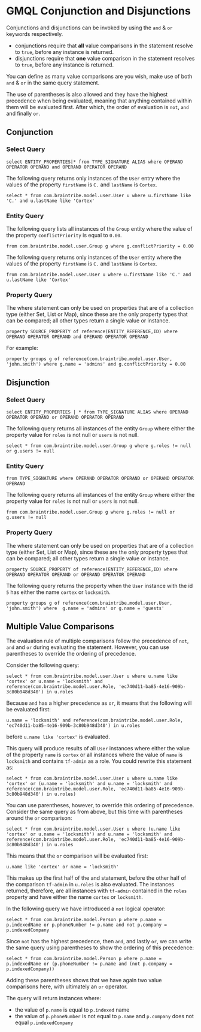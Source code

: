 # GMQL Conjunction and Disjunctions

Conjunctions and disjunctions can be invoked by using the `and` & `or` keywords respectively.
* conjunctions require that **all** value comparisons in the statement resolve to `true`, before any instance is returned.
* disjunctions require that **one** value comparison in the statement resolves to `true`, before any instance is returned.

You can define as many value comparisons are you wish, make use of both `and` & `or` in the same query statement.

The use of parentheses is also allowed and they have the highest precedence when being evaluated, meaning that anything contained within them will be evaluated first. After which, the order of evaluation is `not`, `and` and finally `or`.


## Conjunction
### Select Query
```
select ENTITY_PROPERTIES|* from TYPE_SIGNATURE ALIAS where OPERAND OPERATOR OPERAND and OPERAND OPERATOR OPERAND
```
The following query returns only instances of the `User` entry where the values of the property `firstName` is `C.` and `lastName` is `Cortex`.
```
select * from com.braintribe.model.user.User u where u.firstName like 'C.' and u.lastName like 'Cortex'
```

### Entity Query
The following query lists all instances of the `Group` entity where the value of the property `conflictPriority` is equal to `0.00`.
```
from com.braintribe.model.user.Group g where g.conflictPriority = 0.00
```

The following query returns only instances of the `User` entity where the values of the property `firstName` is `C.` and `lastName` is `Cortex`.
```
from com.braintribe.model.user.User u where u.firstName like 'C.' and u.lastName like 'Cortex'
```

### Property Query
The where statement can only be used on properties that are of a collection type (either Set, List or Map), since these are the only property types that can be compared; all other types return a single value or instance.
```
property SOURCE_PROPERTY of reference(ENTITY_REFERENCE,ID) where OPERAND OPERATOR OPERAND and OPERAND OPERATOR OPERAND
```

For example:
```
property groups g of reference(com.braintribe.model.user.User, 'john.smith') where g.name = 'admins' and g.conflictPriority = 0.00
```

## Disjunction
### Select Query
```
select ENTITY_PROPERTIES | * from TYPE_SIGNATURE ALIAS where OPERAND OPERATOR OPERAND or OPERAND OPERATOR OPERAND
```
The following query returns all instances of the entity `Group` where either the property value for `roles` is not null or `users` is not null.
```
select * from com.braintribe.model.user.Group g where g.roles != null or g.users != null
```

### Entity Query
```
from TYPE_SIGNATURE where OPERAND OPERATOR OPERAND or OPERAND OPERATOR OPERAND
```

The following query returns all instances of the entity `Group` where either the property value for `roles` is not null or `users` is not null.
```
from com.braintribe.model.user.Group g where g.roles != null or g.users != null
```

### Property Query
The where statement can only be used on properties that are of a collection type (either Set, List or Map), since these are the only property types that can be compared; all other types return a single value or instance.
```
property SOURCE_PROPERTY of reference(ENTITY_REFERENCE,ID) where OPERAND OPERATOR OPERAND or OPERAND OPERATOR OPERAND
```

The following query returns the property when the `User` instance with the id `5` has either the name `cortex` or `locksmith`.
```
property groups g of reference(com.braintribe.model.user.User, 'john.smith') where  g.name = 'admins' or g.name = 'guests'
```

## Multiple Value Comparisons
The evaluation rule of multiple comparisons follow the precedence of `not`, `and` and `or` during evaluating the statement. However, you can use parentheses to override the ordering of precedence.

Consider the following query:
```
select * from com.braintribe.model.user.User u where u.name like 'cortex' or u.name = 'locksmith' and reference(com.braintribe.model.user.Role, 'ec740d11-ba85-4e16-909b-3c80b948d340') in u.roles
```

Because `and` has a higher precedence as `or`, it means that the following will be evaluated first:
```
u.name = 'locksmith' and reference(com.braintribe.model.user.Role, 'ec740d11-ba85-4e16-909b-3c80b948d340') in u.roles
```
before `u.name like 'cortex'` is evaluated.

This query will produce results of all `User` instances where either the value of the property `name` is `cortex` or all instances where the value of `name` is `locksmith` and contains `tf-admin` as a role. You could rewrite this statement as:
```
select * from com.braintribe.model.user.User u where u.name like 'cortex' or (u.name = 'locksmith' and u.name = 'locksmith' and reference(com.braintribe.model.user.Role, 'ec740d11-ba85-4e16-909b-3c80b948d340') in u.roles)
```

You can use parentheses, however, to override this ordering of  precedence. Consider the same query as from above, but this time with parentheses around the `or` comparison:
```
select * from com.braintribe.model.user.User u where (u.name like 'cortex' or u.name = 'locksmith') and u.name = 'locksmith' and reference(com.braintribe.model.user.Role, 'ec740d11-ba85-4e16-909b-3c80b948d340') in u.roles
```
This means that the `or` comparison will be evaluated first:
```
u.name like 'cortex' or name = 'locksmith'
```
This makes up the first half of the and statement, before the other half of the comparison `tf-admin` in `u.roles` is also evaluated. The instances returned, therefore, are all instances with `tf-admin` contained in the `roles` property and have either the name `cortex` or `locksmith`.

In the following query we have introduced a `not` logical operator:
```
select * from com.braintribe.model.Person p where p.name = p.indexedName or p.phoneNumber != p.name and not p.company = p.indexedCompany
```
Since `not` has the highest precedence, then `and`, and lastly `or`, we can write the same query using parentheses to show the ordering of this precedence:
```
select * from com.braintribe.model.Person p where p.name = p.indexedName or (p.phoneNumber != p.name and (not p.company = p.indexedCompany))
```
Adding these parentheses shows that we have again two value comparisons here, with ultimately an `or` operator.

The query will return instances where:
* the value of `p.name` is equal to `p.indexed` name
* the value of `p.phoneNumber` is not equal to `p.name` and `p.company` does not equal `p.indexedCompany`
